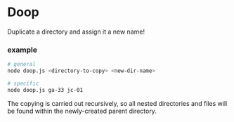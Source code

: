 # Doop

Duplicate a directory and assign it a new name!

### example

```bash
# general
node doop.js <directory-to-copy> <new-dir-name>

# specific
node doop.js ga-33 jc-01
```

The copying is carried out recursively, so all nested directories and files will be found within the newly-created parent directory.
